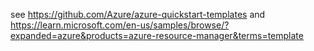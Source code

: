 see https://github.com/Azure/azure-quickstart-templates
and https://learn.microsoft.com/en-us/samples/browse/?expanded=azure&products=azure-resource-manager&terms=template